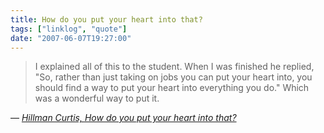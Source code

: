 ```yaml
---
title: How do you put your heart into that?
tags: ["linklog", "quote"]
date: "2007-06-07T19:27:00"
---
```


> I explained all of this to the student. When I was finished he replied, "So, rather than just taking on jobs you can put your heart into, you should find a way to put your heart into everything you do." Which was a wonderful way to put it.

— <cite>[Hillman Curtis, _How do you put your heart into that?_](http://www.37signals.com/svn/posts/452-how-do-you-put-your-heart-into-that)</cite>
